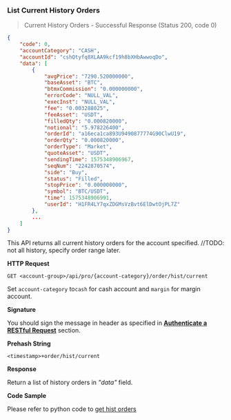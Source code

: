 ### List Current History Orders

> Current History Orders - Successful Response (Status 200, code 0)

```json
{
    "code": 0,
    "accountCategory": "CASH",
    "accountId": "cshQtyfq8XLAA9kcf19h8bXHbAwwoqDo",
    "data": [
        {           
            "avgPrice": "7290.520000000",
            "baseAsset": "BTC",
            "btmxCommission": "0.000000000",
            "errorCode": "NULL_VAL",
            "execInst": "NULL_VAL",
            "fee": "0.003288025",
            "feeAsset": "USDT",
            "filledQty": "0.000820000",
            "notional": "5.978226400",
            "orderId": "a16eca1ca893U9490877774G90ClwU19",
            "orderQty": "0.000820000",
            "orderType": "Market",
            "quoteAsset": "USDT",
            "sendingTime": 1575348906967,
            "seqNum": "2242870574",
            "side": "Buy",
            "status": "Filled",
            "stopPrice": "0.000000000",
            "symbol": "BTC/USDT",
            "time": 1575348906991,
            "userId": "H1FR4LY7qxZDGMsVzBvt6ElDwtOjPL7Z"
        },
        ...
    ]
}
```

This API returns all current history orders for the account specified. //TODO: not all history, specify order range later.

**HTTP Request**

`GET <account-group>/api/pro/{account-category}/order/hist/current`

Set `account-category` to`cash` for cash account and `margin` for margin account. 

**Signature**

You should sign the message in header as specified in [**Authenticate a RESTful Request**](#sign-request) section.

**Prehash String**

`<timestamp>+order/hist/current`

**Response**

Return a list of history orders in *"data"* field.

**Code Sample**

Please refer to python code to [get hist orders](https://github.com/bitmax-exchange/bitmax-pro-api-demo/blob/master/python/query_order.py)

